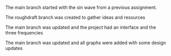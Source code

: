 The main branch started with the sin wave from a previous assignment.

The roughdraft branch was created to gather ideas and resources

The main branch was updated and the project had an interface and the three frequencies 

The main branch was updated and all graphs were added with some design updates
